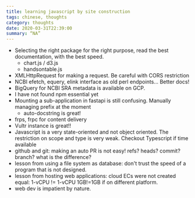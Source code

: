 ```yaml
---
title: learning javascript by site construction
tags: chinese, thoughts
category: thoughts
date: 2020-03-31T22:39:00
summary: “NA”
---
```


- Selecting the right package for the right purpose, read the best documentation, with the best speed.
  - chart.js / d3.js
  - handsontable.js
- XMLHttpRequest for making a request. Be careful with CORS restriction  <!--more-->
- NCBI efetch, equery, elink interface as old perl endpoints... Better docs!
- BigQuery for NCBI SRA metadata is available on GCP.
- I have not found npm essential yet
- Mounting a sub-application in fastapi is still confusing. Manually managing prefix at the moment
  - auto-docstring is great!
- frps, frpc for content delivery
- Vultr instance is great!!
- Javascript is a very state-oriented and not object oriented. The restriction on scope and type is very weak. 
Checkout Typescript if time available
- github and git: making an auto PR is not easy! refs? heads? commit? branch? what is the difference?
- lesson from using a file system as database: don't trust the speed of a program that is not designed.
- lesson from hosting web applications: cloud ECs were not created equal:  1-vCPU != 1-vCPU 1GB!=1GB if on
different platform.
- web dev is impatient by nature.


